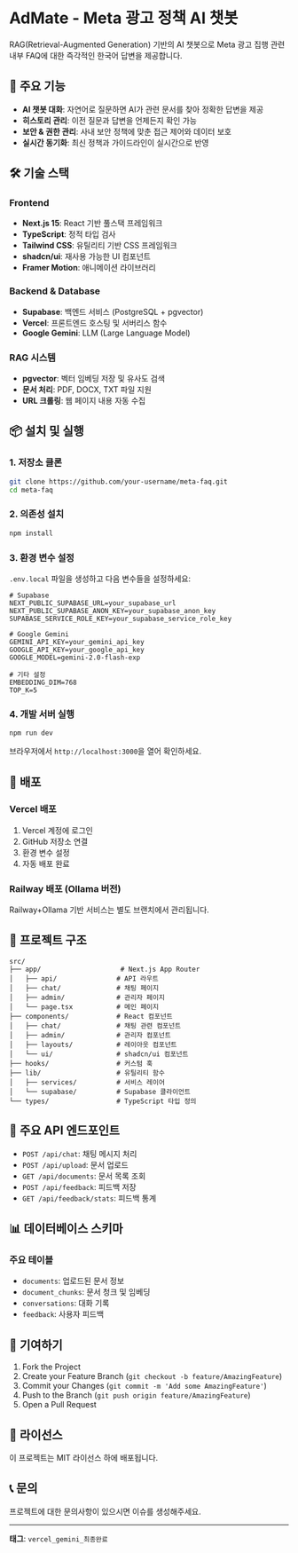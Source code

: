 # AdMate - Meta 광고 정책 AI 챗봇

RAG(Retrieval-Augmented Generation) 기반의 AI 챗봇으로 Meta 광고 집행 관련 내부 FAQ에 대한 즉각적인 한국어 답변을 제공합니다.

## 🚀 주요 기능

- **AI 챗봇 대화**: 자연어로 질문하면 AI가 관련 문서를 찾아 정확한 답변을 제공
- **히스토리 관리**: 이전 질문과 답변을 언제든지 확인 가능
- **보안 & 권한 관리**: 사내 보안 정책에 맞춘 접근 제어와 데이터 보호
- **실시간 동기화**: 최신 정책과 가이드라인이 실시간으로 반영

## 🛠️ 기술 스택

### Frontend
- **Next.js 15**: React 기반 풀스택 프레임워크
- **TypeScript**: 정적 타입 검사
- **Tailwind CSS**: 유틸리티 기반 CSS 프레임워크
- **shadcn/ui**: 재사용 가능한 UI 컴포넌트
- **Framer Motion**: 애니메이션 라이브러리

### Backend & Database
- **Supabase**: 백엔드 서비스 (PostgreSQL + pgvector)
- **Vercel**: 프론트엔드 호스팅 및 서버리스 함수
- **Google Gemini**: LLM (Large Language Model)

### RAG 시스템
- **pgvector**: 벡터 임베딩 저장 및 유사도 검색
- **문서 처리**: PDF, DOCX, TXT 파일 지원
- **URL 크롤링**: 웹 페이지 내용 자동 수집

## 📦 설치 및 실행

### 1. 저장소 클론
```bash
git clone https://github.com/your-username/meta-faq.git
cd meta-faq
```

### 2. 의존성 설치
```bash
npm install
```

### 3. 환경 변수 설정
`.env.local` 파일을 생성하고 다음 변수들을 설정하세요:

```env
# Supabase
NEXT_PUBLIC_SUPABASE_URL=your_supabase_url
NEXT_PUBLIC_SUPABASE_ANON_KEY=your_supabase_anon_key
SUPABASE_SERVICE_ROLE_KEY=your_supabase_service_role_key

# Google Gemini
GEMINI_API_KEY=your_gemini_api_key
GOOGLE_API_KEY=your_google_api_key
GOOGLE_MODEL=gemini-2.0-flash-exp

# 기타 설정
EMBEDDING_DIM=768
TOP_K=5
```

### 4. 개발 서버 실행
```bash
npm run dev
```

브라우저에서 `http://localhost:3000`을 열어 확인하세요.

## 🚀 배포

### Vercel 배포
1. Vercel 계정에 로그인
2. GitHub 저장소 연결
3. 환경 변수 설정
4. 자동 배포 완료

### Railway 배포 (Ollama 버전)
Railway+Ollama 기반 서비스는 별도 브랜치에서 관리됩니다.

## 📁 프로젝트 구조

```
src/
├── app/                    # Next.js App Router
│   ├── api/               # API 라우트
│   ├── chat/              # 채팅 페이지
│   ├── admin/             # 관리자 페이지
│   └── page.tsx           # 메인 페이지
├── components/            # React 컴포넌트
│   ├── chat/              # 채팅 관련 컴포넌트
│   ├── admin/             # 관리자 컴포넌트
│   ├── layouts/           # 레이아웃 컴포넌트
│   └── ui/                # shadcn/ui 컴포넌트
├── hooks/                 # 커스텀 훅
├── lib/                   # 유틸리티 함수
│   ├── services/          # 서비스 레이어
│   └── supabase/          # Supabase 클라이언트
└── types/                 # TypeScript 타입 정의
```

## 🔧 주요 API 엔드포인트

- `POST /api/chat`: 채팅 메시지 처리
- `POST /api/upload`: 문서 업로드
- `GET /api/documents`: 문서 목록 조회
- `POST /api/feedback`: 피드백 저장
- `GET /api/feedback/stats`: 피드백 통계

## 📊 데이터베이스 스키마

### 주요 테이블
- `documents`: 업로드된 문서 정보
- `document_chunks`: 문서 청크 및 임베딩
- `conversations`: 대화 기록
- `feedback`: 사용자 피드백

## 🤝 기여하기

1. Fork the Project
2. Create your Feature Branch (`git checkout -b feature/AmazingFeature`)
3. Commit your Changes (`git commit -m 'Add some AmazingFeature'`)
4. Push to the Branch (`git push origin feature/AmazingFeature`)
5. Open a Pull Request

## 📄 라이선스

이 프로젝트는 MIT 라이선스 하에 배포됩니다.

## 📞 문의

프로젝트에 대한 문의사항이 있으시면 이슈를 생성해주세요.

---

**태그**: `vercel_gemini_최종완료`
